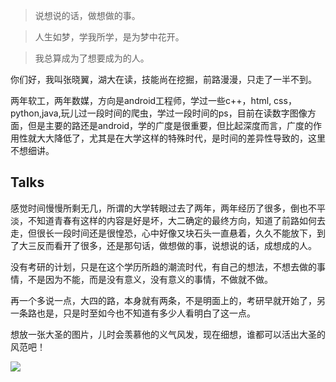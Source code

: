 > 说想说的话，做想做的事。

> 人生如梦，学我所学，是为梦中花开。

> 我总算成为了想要成为的人。

你们好，我叫张晓翼，湖大在读，技能尚在挖掘，前路漫漫，只走了一半不到。

两年软工，两年数媒，方向是android工程师，学过一些c++，html, css，python,java,玩儿过一段时间的爬虫，学过一段时间的ps，目前在读数字图像方面，但是主要的路还是android，学的广度是很重要，但比起深度而言，广度的作用性就大大降低了，尤其是在大学这样的特殊时代，是时间的差异性导致的，这里不想细讲。

## Talks

感觉时间慢慢所剩无几，所谓的大学转眼过去了两年，两年经历了很多，倒也不平淡，不知道青春有这样的内容是好是坏，大二确定的最终方向，知道了前路如何去走，但很长一段时间还是很惶恐，心中好像又块石头一直悬着，久久不能放下，到了大三反而看开了很多，还是那句话，做想做的事，说想说的话，成想成的人。

没有考研的计划，只是在这个学历所趋的潮流时代，有自己的想法，不想去做的事情，不是因为不能，而是没有意义，没有意义的事情，不做就不做。

再一个多说一点，大四的路，本身就有两条，不是明面上的，考研早就开始了，另一条路也是，只是时至如今也不知道有多少人看明白了这一点。

想放一张大圣的图片，儿时会羡慕他的义气风发，现在细想，谁都可以活出大圣的风范吧！

<img src="https://timgsa.baidu.com/timg?image&quality=80&size=b9999_10000&sec=1522084659143&di=6eb2fe04321cbcddc68a79f42e71c836&imgtype=0&src=http%3A%2F%2Fi0.hdslb.com%2Fbfs%2Farchive%2F9afca7da89f4c95dd9ab6c2b0abc1ebce8650f01.jpg"><br>
